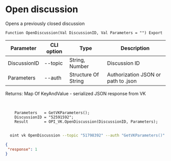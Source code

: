 ﻿---
sidebar_position: 3
---

# Open discussion
 Opens a previously closed discussion



`Function OpenDiscussion(Val DiscussionID, Val Parameters = "") Export`

  | Parameter | CLI option | Type | Description |
  |-|-|-|-|
  | DiscussionID | --topic | String, Number | Discussion ID |
  | Parameters | --auth | Structure Of String | Authorization JSON or path to .json |

  
  Returns:  Map Of KeyAndValue - serialized JSON response from VK

<br/>




```bsl title="Code example"
    Parameters   = GetVKParameters();
    DiscussionID = "52591592";
    Result       = OPI_VK.OpenDiscussion(DiscussionID, Parameters);
```



```sh title="CLI command example"
    
  oint vk OpenDiscussion --topic "51798392" --auth "GetVKParameters()"

```

```json title="Result"
{
 "response": 1
}
```
